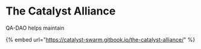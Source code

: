 # The Catalyst Alliance

QA-DAO helps maintain

{% embed url="https://catalyst-swarm.gitbook.io/the-catalyst-alliance/" %}



